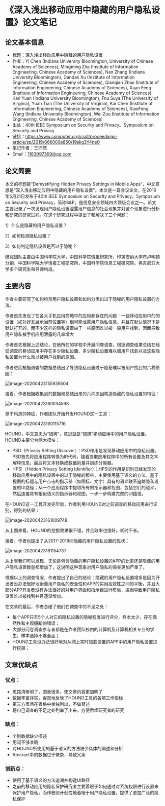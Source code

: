 # 《深入浅出移动应用中隐藏的用户隐私设置》论文笔记

## 论文基本信息

- 标题：深入浅出移动应用中隐藏的用户隐私设置  
- 作者：Yi Chen (Indiana University Bloomington, University of Chinese Academy of Sciences), Mingming Zha (Institute of Information Engineering, Chinese Academy of Sciences), Nan Zhang (Indiana University Bloomington), Dandan Xu (Institute of Information Engineering, Chinese Academy of Sciences), Qianqian Zhao (Institute of Information Engineering, Chinese Academy of Sciences), Xuan Feng (Institute of Information Engineering, Chinese Academy of Sciences), Kan Yuan (Indiana University Bloomington), Fnu Suya (The University of Virginia), Yuan Tian (The University of Virginia), Kai Chen (Institute of Information Engineering, Chinese Academy of Sciences), XiaoFeng Wang (Indiana University Bloomington), Wei Zou (Institute of Information Engineering, Chinese Academy of Sciences)
- 出处：40th IEEE Symposium on Security and Privacy。Symposium on Security and Privacy
- 链接：https://www.computer.org/csdl/proceedings-article/sp/2019/666000a850/19skg3Y4ne0
- 笔记作者：王沛然
- Email：1183097399@qq.com

## 论文简要

本文的标题是“Demystifying Hidden Privacy Settings in Mobile Apps”，中文意思是“深入浅出移动应用中隐藏的用户隐私设置”。本文是一篇会议论文，在2019年5月21日发布于40th IEEE Symposium on Security and Privacy。Symposium on Security and Privacy，简称S&P，是信息安全领域四大顶级会议之一。论文主要记录了一次发现用户隐私设置泄露用户信息的社会现象并对这个现象进行分析和研究的研究过程。在这个研究过程中提出了和解决了三个问题：

1）什么是隐藏的用户隐私设置？

2）如何检测隐私设置？

3）如何判定隐私设置是否过于隐秘？

研究团队主要由中国科学院大学，中国科学院情报研究所，印第安纳大学布卢明顿分销，中国科学院大学情报工程研究所，中国科学院信息工程研究院，弗吉尼亚大学多个研究生和导师构成。

## 主要内容

作者主要研究了如何检测用户隐私设置和如何分类出过于隐秘的用户隐私设置的方法。

作者首先发现了在各大手机应用商城中的应用都存在的问题：一些移动应用中的的设置（如对好友展示当前位置等）很可能泄露用户隐私信息，并且在默认情况下是默认打开的，而不少这样的隐私设置由于一些原因难以被一般用户找到，因而导致用户隐私被手机应用泄露的几率增大

作者首先根据上述结论，在他所在的学校中开展问卷调查，根据调查结果总结在经受调查的移动应用中存在多少隐私设置、多少隐私设置难以被用户找到以及这些隐私设置为什么难以被用户找到的原因。

作者进而根据调查的数据总结出了导致隐私设置过于隐秘难以被用户找到的六种原因：

![image-20200423155939504](C:\Users\WhileBug\AppData\Roaming\Typora\typora-user-images\image-20200423155939504.png)

接着，作者根据收集到的数据和总结出来的六种原因构造隐藏的隐私设置的特征：

![image-20200423160034593](C:\Users\WhileBug\AppData\Roaming\Typora\typora-user-images\image-20200423160034593.png)

基于构造的特征，作者团队开始开发HOUND这一工具：

![image-20200423160115716](C:\Users\WhileBug\AppData\Roaming\Typora\typora-user-images\image-20200423160115716.png)

HOUND，中文意思为“猎狗”，意思就是“猎捕”移动应用中的用户隐私设置。HOUND主要分为两大模块：

- PSD（Privacy Setting Discover）：PSD作用是发现移动应用中的隐私设置。PSD首先将应用程序转换为IR代码，接着提取应用程序中的所有设置及其文本解释信息，最后将文本转换成数值向量并训练分类器。
- HPSI（Hidden Privacy Setting Identifier）：HPSI的作用是识别已经发现的移动应用中的隐私设置中的过于隐秘的那些，主要使用基于语义的方法。基于视图的标题与用户点击的指示器（如图标、文字）具有的语义联系追踪隐私设置的UI路径；从一个应用程序中提取所有的指示器和视图，包括它们的语义，然后连接具有相似语义的指示器和视图，一步一步构建完整的UI路径。

在HOUND这一工具开发完毕后，作者利用HOUND对之前调查的移动应用进行识别，得到的结果：

![image-20200423161009748](C:\Users\WhileBug\AppData\Roaming\Typora\typora-user-images\image-20200423161009748.png)

从上图来看，HOUND的挖掘效果很不错，并且效率也很好，耗时不长。

接着，作者也提出了从2017-2018间隐藏的用户隐私设置的现状：

![image-20200423161154737](C:\Users\WhileBug\AppData\Roaming\Typora\typora-user-images\image-20200423161154737.png)

从上表我们可以发现，无论是包含隐藏的用户隐私设置的APP的比率还是隐藏的用户隐私设置数量都增加了，这说明这种现象对用户隐私的侵害更加严重了。

根据以上的调查情况，作者提出了自己的结论：隐藏的用户隐私设置增多是因为开发者没办法很好地衡量用户隐私的安全性和APP的实用高效性之间的平衡，并且大部分APP开发者没有办法很好的对用户界面和指示器进行布局，进而导致用户隐私设置难以被找到并且逐渐增加。

在文章的最后，作者总结了他们在调查中的不足之处：

- 每个APP只有5个人对它的隐私设置的隐秘程度进行评分，样本太少，存在偶然性和主观臆断的错误；
- 大部分问卷调查参与者都是在作者团队校内的计算机及计算机相关专业的学生，样本选择不够全面；
- HOUND工具没办法很好地对从网上实时加载设置的APP中的用户隐私设置进行挖掘；

## 文章优缺点

### 优点：

- 思路清晰明了，图表很多，使文章内容更加明了
- 数据丰富详实，客观地反映了HOUND工具的各项工作指标
- 第三方市场在表格中单独列出，不做赘述
- 将自己调查的不足之处列举了出来，方便后续研究者的研究

### 缺点：

- 个别数据缺少描述
- 用词不够准确
- 对HOUND所使用的基于语义的方法缺少具体的阐述和分析
- Abstract中的数据过于繁杂，导致冗余

### 创新点：

- 使用了基于语义的方法追溯并构造UI路径
- 之前的移动应用的隐私保护研究者主要着眼于如何通过对系统权限进行设置来保护用户隐私，而作者则开创性地着眼于用户隐私设置，提供了更加广泛的隐私保护
